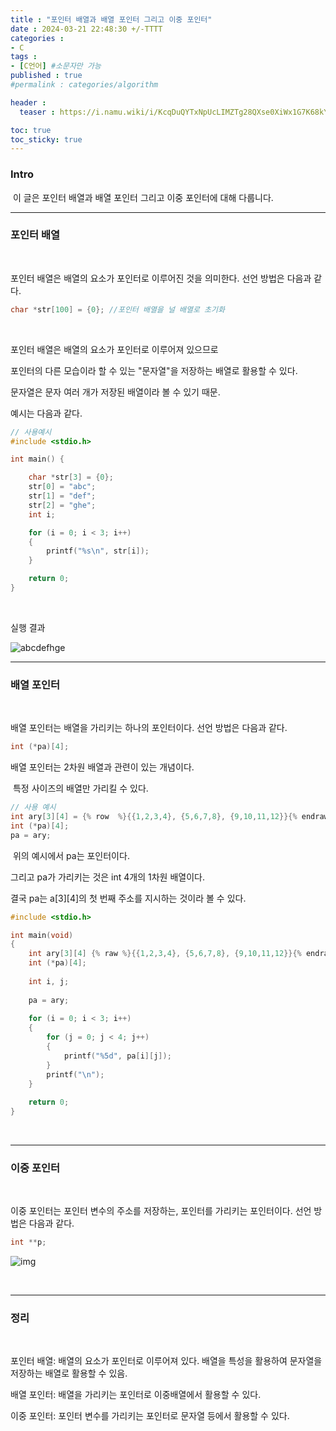 ```yaml
---
title : "포인터 배열과 배열 포인터 그리고 이중 포인터"
date : 2024-03-21 22:48:30 +/-TTTT
categories : 
- C
tags : 
- [C언어] #소문자만 가능
published : true
#permalink : categories/algorithm

header :
  teaser : https://i.namu.wiki/i/KcqDuQYTxNpUcLIMZTg28QXse0XiWx1G7K68kYYCo1GuhoHmhB_V8Qe9odGGt0BH9-0nQZTN53WXTNpDmwVfWQ.svg

toc: true
toc_sticky: true
---
```



### Intro

&nbsp;이 글은 포인터 배열과 배열 포인터 그리고 이중 포인터에 대해 다룹니다.

* * *

### 포인터 배열

&nbsp;

포인터 배열은 배열의 요소가 포인터로 이루어진 것을 의미한다. 선언 방법은 다음과 같다.

```c
char *str[100] = {0}; //포인터 배열을 널 배열로 초기화
```

&nbsp;

포인터 배열은 배열의 요소가 포인터로 이루어져 있으므로

포인터의 다른 모습이라 할 수 있는 "문자열"을 저장하는 배열로 활용할 수 있다.

문자열은 문자 여러 개가 저장된 배열이라 볼 수 있기 때문.

예시는 다음과 같다.

```c
// 사용예시
#include <stdio.h>

int main() {

    char *str[3] = {0};
    str[0] = "abc";
    str[1] = "def";
    str[2] = "ghe";
    int i;    

    for (i = 0; i < 3; i++)
    {
        printf("%s\n", str[i]);
    }

    return 0;
}
```

&nbsp;

실행 결과

![abcdefhge](https://github.com/sk-choi/sk-choi.github.io/assets/80041090/789f507c-f0f8-4a8b-a7be-1bce82b405ea)

* * *

### 배열 포인터

&nbsp;

배열 포인터는 배열을 가리키는 하나의 포인터이다. 선언 방법은 다음과 같다.

```c
int (*pa)[4];
```

배열 포인터는 2차원 배열과 관련이 있는 개념이다.

&nbsp;특정 사이즈의 배열만 가리킬 수 있다.

```c
// 사용 예시
int ary[3][4] = {% row  %}{{1,2,3,4}, {5,6,7,8}, {9,10,11,12}}{% endraw %};
int (*pa)[4];
pa = ary;
```

&nbsp;위의 예시에서 pa는 포인터이다.

그리고 pa가 가리키는 것은 int 4개의 1차원 배열이다.

결국 pa는 a\[3\]\[4\]의 첫 번째 주소를 지시하는 것이라 볼 수 있다.

```c
#include <stdio.h>

int main(void)
{
    int ary[3][4] {% raw %}{{1,2,3,4}, {5,6,7,8}, {9,10,11,12}}{% endraw %};
    int (*pa)[4];
    
    int i, j;
    
    pa = ary;
    
    for (i = 0; i < 3; i++)
    {
        for (j = 0; j < 4; j++)
        {
            printf("%5d", pa[i][j]);
        }
        printf("\n");
    }
    
    return 0;
}
```

&nbsp;

* * *

### 이중 포인터

&nbsp;

이중 포인터는 포인터 변수의 주소를 저장하는, 포인터를 가리키는 포인터이다. 선언 방법은 다음과 같다.

```c
int **p;
```

![img](https://dojang.io/pluginfile.php/9407/mod_page/content/19/unit34-25.png)

&nbsp;

* * *

### 정리

&nbsp;

포인터 배열: 배열의 요소가 포인터로 이루어져 있다. 배열을 특성을 활용하여 문자열을 저장하는 배열로 활용할 수 있음.

배열 포인터: 배열을 가리키는 포인터로 이중배열에서 활용할 수 있다.

이중 포인터: 포인터 변수를 가리키는 포인터로 문자열 등에서 활용할 수 있다.

&nbsp;